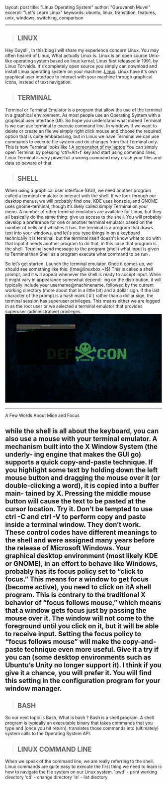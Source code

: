 layout:	post
title: "Linux Operating System"
author: "Guruvansh Muvel"
excerpt: "Let's Learn Linux"
keywords: ubuntu, linux, transtition, features, unix, windows, switching, comparison

---

> ## LINUX

  Hey Guys!! ,
  In this blog i will share my experience concern Linux. You may often heared of Linux, What actually Linux is.
  Linux is an open source Unix-like operating system based on linux kernal, Linux first released in 1991, by Linux Torvalds.
  It's completely open source you simply can download and install Linux operating system on your machine .[Linux](https://www.linux.org). Linux have it's own graphical user interface to interact with your machine through graphical icons, instead of text navigation.


 > ## TERMINAL

  Terminal or Terminal Emulator is a program that allow the use of the terminal in a graphical environment. As most people use an Operating System
  with a graphical user interface (UI). So hope you understand what indeed Terminal is we can use terminal to execute command line. In windows if
  we want to delete or create an file we simply right click mouse and choose the required option that is quite embarassing, but in Linux we have Terminal we can use commands
  to execute file system and do changes from that Terminal only.
  This is how Terminal looks like
  !.[A screenshot of my laptop](/assets/images/Shifting-to-Ubuntu/Terminal.png)
 You can simply open Terminal by pressing 'ctrl+Alt+t' key and start using command lines, Linux Terminal is very powerfull a wrong command may crash your files and data so beware of that.

 > ## SHELL

 When using a graphical user interface (GUI), we need another program
called a terminal emulator to interact with the shell. If we look through our
desktop menus, we will probably find one. KDE uses konsole, and GNOME
uses gnome-terminal, though it’s likely called simply Terminal on your menu.
A number of other terminal emulators are available for Linux, but they all
basically do the same thing: give us access to the shell. You will probably
develop a preference for one or another terminal emulator based on the
number of bells and whistles it has. the terminal is a program that draws text into your windows, and let's you type things in on a keyboard
technically it is terminal. but the terminal itself doesn't know what to do with that
input it needs another program to do that, in this case that program is the shell.
Terminal send message to the program (shell) what input is given to Terminal than Shell as a program execute what command to be run .

So let’s get started. Launch the terminal emulator. Once it comes up, we
should see something like this: ([me@linuxbox ~]$)
This is called a shell prompt, and it will appear whenever the shell is
ready to accept input. While it might vary in appearance somewhat depend-
ing on the distribution, it will typically include your username@machinename,
followed by the current working directory (more about that in a little bit)
and a dollar sign.
If the last character of the prompt is a hash mark ( # ) rather than a
dollar sign, the terminal session has superuser privileges. This means either
we are logged in as the root user or we selected a terminal emulator that
provides superuser (administrative) privileges.
  ![A screenshot of my laptop](/assets/images/Shifting-to-Ubuntu/TerminalS.png)

---
A Few Words About Mice and Focus

while the shell is all about the keyboard, you can also use a mouse with your
terminal emulator. A mechanism built into the X Window System (the underly-
ing engine that makes the GUI go) supports a quick copy-and-paste technique.
If you highlight some text by holding down the left mouse button and dragging
the mouse over it (or double-clicking a word), it is copied into a buffer main-
tained by X. Pressing the middle mouse button will cause the text to be pasted
at the cursor location. Try it.
Don’t be tempted to use ctrl -C and ctrl -V to perform copy and paste
inside a terminal window. They don’t work. These control codes have different
meanings to the shell and were assigned many years before the release of
Microsoft Windows.
Your graphical desktop environment (most likely KDE or GNOME), in an
effort to behave like Windows, probably has its focus policy set to “click to
focus.” This means for a window to get focus (become active), you need to
click on itA shell program. This is contrary to the traditional X behavior of “focus follows
mouse,” which means that a window gets focus just by passing the mouse
over it. The window will not come to the foreground until you click on it,
but it will be able to receive input. Setting the focus policy to “focus follows
mouse” will make the copy-and-paste technique even more useful. Give it a
try if you can (some desktop environments such as Ubuntu’s Unity no longer
support it). I think if you give it a chance, you will prefer it. You will find this
setting in the configuration program for your window manager.
---
 
> ## BASH


So our next topic is Bash, What is bash ?
Bash is a shell program.
A shell program is typically an executable binary that takes commands that you type and (once you hit return), translates those commands into (ultimately) system calls to the Operating System API.


> ## LINUX COMMAND LINE


When we speak of the command line, we
are really referring to the shell. Linux commands are quite easy to execute the first thing we need to learn is
how to navigate the file system on our Linux system.
'pwd' - print working directory
'cd' - change directory
'ls' - list diectory
